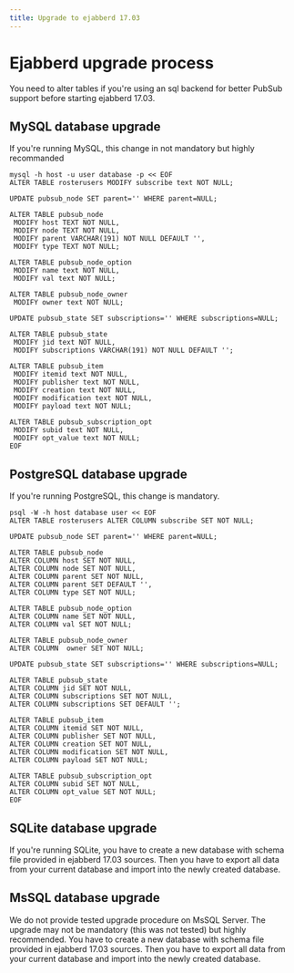 ```yaml
---
title: Upgrade to ejabberd 17.03
---
```


# Ejabberd upgrade process

You need to alter tables if you're using an sql backend for better
PubSub support before starting ejabberd 17.03.

## MySQL database upgrade

If you're running MySQL, this change in not mandatory but highly recommanded

	
	mysql -h host -u user database -p << EOF
	ALTER TABLE rosterusers MODIFY subscribe text NOT NULL;
	
	UPDATE pubsub_node SET parent='' WHERE parent=NULL;
	
	ALTER TABLE pubsub_node
	 MODIFY host TEXT NOT NULL,
	 MODIFY node TEXT NOT NULL,
	 MODIFY parent VARCHAR(191) NOT NULL DEFAULT '',
	 MODIFY type TEXT NOT NULL;
	
	ALTER TABLE pubsub_node_option 
	 MODIFY name text NOT NULL,
	 MODIFY val text NOT NULL;
	
	ALTER TABLE pubsub_node_owner
	 MODIFY owner text NOT NULL;
	
	UPDATE pubsub_state SET subscriptions='' WHERE subscriptions=NULL;
	
	ALTER TABLE pubsub_state
	 MODIFY jid text NOT NULL,
	 MODIFY subscriptions VARCHAR(191) NOT NULL DEFAULT '';
	
	ALTER TABLE pubsub_item
	 MODIFY itemid text NOT NULL,
	 MODIFY publisher text NOT NULL,
	 MODIFY creation text NOT NULL,
	 MODIFY modification text NOT NULL,
	 MODIFY payload text NOT NULL;
	
	ALTER TABLE pubsub_subscription_opt
	 MODIFY subid text NOT NULL,
	 MODIFY opt_value text NOT NULL;
	EOF

## PostgreSQL database upgrade

If you're running PostgreSQL, this change is mandatory.

	
	psql -W -h host database user << EOF
	ALTER TABLE rosterusers ALTER COLUMN subscribe SET NOT NULL;
	
	UPDATE pubsub_node SET parent='' WHERE parent=NULL;
	
	ALTER TABLE pubsub_node
	ALTER COLUMN host SET NOT NULL,
	ALTER COLUMN node SET NOT NULL,
	ALTER COLUMN parent SET NOT NULL,
	ALTER COLUMN parent SET DEFAULT '',
	ALTER COLUMN type SET NOT NULL;
	
	ALTER TABLE pubsub_node_option 
	ALTER COLUMN name SET NOT NULL,
	ALTER COLUMN val SET NOT NULL;
	
	ALTER TABLE pubsub_node_owner
	ALTER COLUMN  owner SET NOT NULL;
	
	UPDATE pubsub_state SET subscriptions='' WHERE subscriptions=NULL;
	
	ALTER TABLE pubsub_state
	ALTER COLUMN jid SET NOT NULL,
	ALTER COLUMN subscriptions SET NOT NULL,
	ALTER COLUMN subscriptions SET DEFAULT '';
	
	ALTER TABLE pubsub_item
	ALTER COLUMN itemid SET NOT NULL,
	ALTER COLUMN publisher SET NOT NULL,
	ALTER COLUMN creation SET NOT NULL,
	ALTER COLUMN modification SET NOT NULL,
	ALTER COLUMN payload SET NOT NULL;
	
	ALTER TABLE pubsub_subscription_opt
	ALTER COLUMN subid SET NOT NULL,
	ALTER COLUMN opt_value SET NOT NULL;
	EOF

## SQLite database upgrade

If you're running SQLite, you have to create a new database with schema file
provided in ejabberd 17.03 sources. Then you have to export all data from your
current database and import into the newly created database.

## MsSQL database upgrade

We do not provide tested upgrade procedure on MsSQL Server.
The upgrade may not be mandatory (this was not tested) but highly recommended.
You have to create a new database with schema file provided in ejabberd 17.03
sources. Then you have to export all data from your current database and import
into the newly created database.
